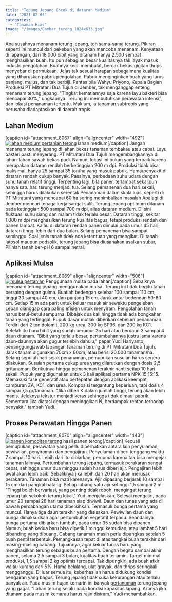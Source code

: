 ```yaml
---
title: "Tepung Jepang Cocok di dataran Medium"
date: "2021-02-06"
categories: 
  - "Tanaman Hias"
image: "/images/Gambar_terong_1024x633.jpg"
---
```


Apa susahnya menanam terung jepang, toh sama-sama terung. Pikiran seperti ini muncul dari pekebun yang akan mencoba menanam. Kenyataan di lapangan, dari 18.000 bibit yang ditanam hanya 2.500 sempat menghasilkan buah. Itu pun sebagian besar kualitasnya tak layak masuk industri pengolahan. Buahnya kecil membulat, bercak bekas gigitan thrips menyebar di permukaan. Jelas tak sesuai harapan sebagaimana kualitas yang diharuskan pabrik pengolahan. Pabrik menginginkan buah yang lurus panjang, mulus, dan tak berbiji. Pantas bila Wahyu Priyono, Kepala Bagian Produksi PT Mitratani Dua Tujuh di Jember, tak menganggap enteng menanam terung jepang. "Tingkat kematiannya saja karena layu bakteri bisa mencapai 30%," ungkapnya. Terung ini membutuhkan perawatan intensif, dan lokasi penanaman tertentu. Maklum, ia tanaman subtropis yang berusaha diadaptasikan di daerah tropis.

## Lahan Medium

\[caption id="attachment\_8067" align="aligncenter" width="492"\][![lahan medium pertanian terong](/images/Gambar_medium_1024x683.jpg)](http://localhost/mitra/wp-content/uploads/2021/02/Gambar_medium_1024x683.jpg) lahan medium\[/caption\] Jangan menanam terung jepang di lahan bekas tanaman tembakau atau cabai. Layu bakteri pasti menyerang. PT Mitratani Dua Tujuh mengembangkannya di lahan-lahan sawah bekas padi. Namun, lokasi ini bukan yang terbaik karena merupakan dataran rendah berketinggian 200 m dpi. Produksi tidak bisa maksimal, hanya 25 sampai 35 ton/ha yang masuk pabrik. Hama/penyakit di dataran rendah cukup banyak. Pasalnya, perbedaan suhu udara dengan suhu tanah relatif tinggi. Terpenting lagi, bila paner. terlambat sekalipun hanya satu har. terung menjadi tua. Selang pemanenan dua hari sekali, sehingga harus dilakukan serentak Penanaman dalam skala luas, seperti di PT Mitratani yang mencapai 60 ha sering menimbulkan masalah Apalagi di Jember mencari tenaga kerja sangat sulit. Terung jepang optimum ditanam pada ketinggian 500 sampai 700 m dpi, alias dataran medium. Di sini fluktuasi suhu siang dan malam tidak terlalu besar. Dataran tinggi, sekitar 1.000 m dpi menghasilkan terung kualitas bagus, tetapi produksi rendah dan panen lambat. Kalau di dataran rendah panen dimulai pada umur 45 hari; dataran tinggi lebih dari dua bulan. Selang pemanenan bisa sampai seminggu. Soal jenis tanah tidak ada ketentuan yang mengikat. Di tanah latosol maupun podsolik, terung jepang bisa diusahakan asalkan subur, Pilihlah tanah ber-pH 6 sampai netral.

## Aplikasi Mulsa

\[caption id="attachment\_8069" align="aligncenter" width="506"\][![mulsa pertanian](/images/Gambar_mulsa_1024x576.jpeg)](http://localhost/mitra/wp-content/uploads/2021/02/Gambar_mulsa_1024x576.jpeg) Penggunaan mulsa pada lahan\[/caption\] Sebaiknya menanam terung jepang menggunakan mulsa. Terung ini tidak begitu tahan bersaing dengan gulma. Buatlah bedengan selebar 100 sampai 110 cm, tinggi 30 sampai 40 cm, dan panjang 15 cm. Jarak antar bedengan 50-60 cm. Setiap 15 m ada parit untuk keluar masuk air sewaktu pengeleban. Leban dianggap cara paling efisien untuk menyiram. Pengolahan tanah harus betul-betul sempurna. Dibajak dua kali hingga tidak ada bongkahan tanah yang tertinggal. Pupuk dasar mutlak diberikan sebelum penanaman. Terdiri dari 2 ton dolomit, 200 kg urea, 300 kg SP36, dan 200 kg KC1. Setelah itu baru bibit yang sudah berumur 25 hari atau berdaun 3 sampai 4 daun ditanam. "Bibit yang terlalu besar, pertumbuhannya justru lama karena daun-daunnya akan gugur terlebih dahulu," papar Yudi Hariyanto, penanggungjawab lapangan tanaman terung di PT Mitratani Dua Tujuh. Jarak tanam digunakan 70cm x 60cm, atau berisi 20.000 tanaman/ha. Selang sepuluh hari sejak penanaman, pemupukan susulan harus segera dilakukan. Susulan pertama cukup urea yang dilarutkan dengan dosis 2,5 gr/tanaman. Berikutnya hingga pemanenan terakhir nanti setiap 10 hari sekali. Pupuk yang digunakan untuk 3 kali aplikasi pertama NPK 15:15:15. Memasuki fase generatif atau bertepatan dengan aplikasi keempat, campuran ZA, KC1, dan urea. Komposisi tergantung keperluan, tapi dosis 4 sampai 7,5 gr/tanaman. "Jika diberi K dalam jumlah tinggi, terung akan lebih manis. Jeleknya tekstur menjadi keras sehingga tidak dimaui pabrik. Sementara jika diatasi dengan meninggikan N, berdampak rentan terhadap penyakit," tambah Yudi.

## Proses Perawatan Hingga Panen

\[caption id="attachment\_8070" align="aligncenter" width="443"\][![panen komoditas terong](/images/Gambar_panen-terong_1024x680.jpg)](http://localhost/mitra/wp-content/uploads/2021/02/Gambar_panen-terong_1024x680.jpg) hasil panen terong\[/caption\] Kecuali pemupukan, perawatan yang perlu diperhatikan antara lain penyulaman, pewiwilan, penyiraman dan pengajiran. Penyulaman diberi tenggang waktu 7 sampai 10 hari. Lebih dari itu dibiarkan, percuma karena tak bisa mengejar tanaman lainnya. Pertumbuhan terung jepang, termasuk perakaran sangat cepat, sehingga umur dua minggu sudah harus diberi ajir. Pengajiran lebih awal akan lebih baik. Sebaliknya jika lebih dari 20 hari akan merusak perakaran. Tanaman bisa mati karenanya. Ajir dipasang berjarak 10 sampai 15 cm dari pangkal batang. Setiap lubang satu ajir setinggi 1,5 sampai 2 m. "Tinggi boleh bervariasi, yang penting tidak roboh, mengingat terung jepang tak sekokoh terung lokal," Yudi menjelaskan. Selesai mengajiri, pada umur 20 sampai 28 hari tanaman siap diwiwil. Daun dan tunas yang ada di bawah percabangan utama dibersihkan. Termasuk bunga pertama yang muncul. Hanya tiga daun terakhir yang disisakan. Pewiwilan daun dan bunga dimaksudkan agar pertumbuhan vegetatif terpacu. Seandainya bunga pertama dibiarkan tumbuh, pada umur 35 sudah bisa dipanen. Namun, buah kedua baru bisa dipetik 1 minggu kemudian, atau lambat 5 hari dibanding yang dibuang. Cabang tanaman masih perlu dipangkas setelah 5 buah pentil terbentuk. Pemangkasan tepat di atas tangkai buah terakhir dari masing-masing cabang. Tujuannya, agar keluar tunas baru yang menghasilkan terung sebagus buah pertama. Dengan begitu sampai akhir panen, selama 2,5 sampai 3 bulan, kualitas buah terjamin. Target minimal produksi, 1,5 sampai 2 kg optimis tercapai. Tak dipungkiri, ada buah afkir walau kurang dari 5%. Hama belalang, ulat grayak, dan thrips seringkali mengganggu. Di luar semua itu, keberhasilan harus didukung kondisi pengairan yang bagus. Terung jepang tidak suka kekurangan atau terlalu banyak air. Pada musim hujan kemarin ini banyak [pertanaman](http://localhost/mitra/pertanian "pertanaman") terung jepang yang gagal. "Lahan terung selalu pada kondisi kapasitas lapang. Artinya jika ditanam pada musim kemarau harus rajin disiram," Yudi menambahkan.
